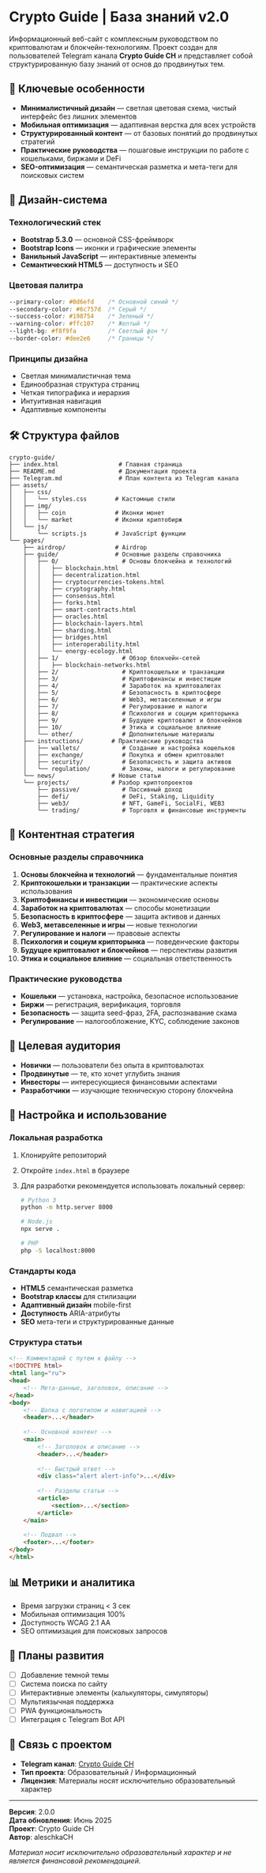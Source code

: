 # Crypto Guide | База знаний v2.0

Информационный веб-сайт с комплексным руководством по криптовалютам и блокчейн-технологиям. Проект создан для пользователей Telegram канала **Crypto Guide CH** и представляет собой структурированную базу знаний от основ до продвинутых тем.

## 📱 Ключевые особенности

- **Минималистичный дизайн** — светлая цветовая схема, чистый интерфейс без лишних элементов
- **Мобильная оптимизация** — адаптивная верстка для всех устройств
- **Структурированный контент** — от базовых понятий до продвинутых стратегий
- **Практические руководства** — пошаговые инструкции по работе с кошельками, биржами и DeFi
- **SEO-оптимизация** — семантическая разметка и мета-теги для поисковых систем

## 🎨 Дизайн-система

### Технологический стек

- **Bootstrap 5.3.0** — основной CSS-фреймворк
- **Bootstrap Icons** — иконки и графические элементы
- **Ванильный JavaScript** — интерактивные элементы
- **Семантический HTML5** — доступность и SEO

### Цветовая палитра

```css
--primary-color: #0d6efd    /* Основной синий */
--secondary-color: #6c757d  /* Серый */
--success-color: #198754    /* Зеленый */
--warning-color: #ffc107    /* Желтый */
--light-bg: #f8f9fa         /* Светлый фон */
--border-color: #dee2e6     /* Границы */
```

### Принципы дизайна

- Светлая минималистичная тема
- Единообразная структура страниц
- Четкая типографика и иерархия
- Интуитивная навигация
- Адаптивные компоненты

## 🛠️ Структура файлов

```
crypto-guide/
├── index.html                 # Главная страница
├── README.md                  # Документация проекта
├── Telegram.md                # План контента из Telegram канала
├── assets/
│   ├── css/
│   │   └── styles.css        # Кастомные стили
│   ├── img/
│   │   ├── coin              # Иконки монет
│   │   └── market            # Иконки криптобирж
│   └── js/
│       └── scripts.js        # JavaScript функции
└── pages/
    ├── airdrop/              # Airdrop
    ├── guide/                # Основные разделы справочника
    │   ├── 0/                  # Основы блокчейна и технологий
    │   │   ├── blockchain.html
    │   │   ├── decentralization.html
    │   │   ├── cryptocurrencies-tokens.html
    │   │   ├── cryptography.html
    │   │   ├── consensus.html
    │   │   ├── forks.html
    │   │   ├── smart-contracts.html
    │   │   ├── oracles.html
    │   │   ├── blockchain-layers.html
    │   │   ├── sharding.html
    │   │   ├── bridges.html
    │   │   ├── interoperability.html
    │   │   └── energy-ecology.html
    │   ├── 1/                  # Обзор блокчейн-сетей
    │   │   ├── blockchain-networks.html
    │   ├── 2/                  # Криптокошельки и транзакции
    │   ├── 3/                  # Криптофинансы и инвестиции
    │   ├── 4/                  # Заработок на криптовалютах
    │   ├── 5/                  # Безопасность в криптосфере
    │   ├── 6/                  # Web3, метавселенные и игры
    │   ├── 7/                  # Регулирование и налоги
    │   ├── 8/                  # Психология и социум крипторынка
    │   ├── 9/                  # Будущее криптовалют и блокчейнов
    │   ├── 10/                 # Этика и социальное влияние
    │   └── other/              # Дополнительные материалы
    ├── instructions/        # Практические руководства
    │   ├── wallets/            # Создание и настройка кошельков
    │   ├── exchange/           # Покупка и обмен криптовалют
    │   ├── security/           # Безопасность и защита активов
    │   └── regulation/         # Законы, налоги и регулирование
    └── news/                # Новые статьи
    └── projects/            # Разбор криптопроектов
        ├── passive/            # Пассивный доход
        ├── defi/               # DeFi, Staking, Liquidity
        ├── web3/               # NFT, GameFi, SocialFi, WEB3
        └── trading/            # Торговля и финансовые инструменты
```

## 📝 Контентная стратегия

### Основные разделы справочника

1. **Основы блокчейна и технологий** — фундаментальные понятия
2. **Криптокошельки и транзакции** — практические аспекты использования
3. **Криптофинансы и инвестиции** — экономические основы
4. **Заработок на криптовалютах** — способы монетизации
5. **Безопасность в криптосфере** — защита активов и данных
6. **Web3, метавселенные и игры** — новые технологии
7. **Регулирование и налоги** — правовые аспекты
8. **Психология и социум крипторынка** — поведенческие факторы
9. **Будущее криптовалют и блокчейнов** — перспективы развития
10. **Этика и социальное влияние** — социальная ответственность

### Практические руководства

- **Кошельки** — установка, настройка, безопасное использование
- **Биржи** — регистрация, верификация, торговля
- **Безопасность** — защита seed-фраз, 2FA, распознавание скама
- **Регулирование** — налогообложение, KYC, соблюдение законов

## 🎯 Целевая аудитория

- **Новички** — пользователи без опыта в криптовалютах
- **Продвинутые** — те, кто хочет углубить знания
- **Инвесторы** — интересующиеся финансовыми аспектами
- **Разработчики** — изучающие техническую сторону блокчейна

## 🔧 Настройка и использование

### Локальная разработка

1. Клонируйте репозиторий
2. Откройте `index.html` в браузере
3. Для разработки рекомендуется использовать локальный сервер:

   ```bash
   # Python 3
   python -m http.server 8000
   
   # Node.js
   npx serve .
   
   # PHP
   php -S localhost:8000
   ```

### Стандарты кода

- **HTML5** семантическая разметка
- **Bootstrap классы** для стилизации
- **Адаптивный дизайн** mobile-first
- **Доступность** ARIA-атрибуты
- **SEO** мета-теги и структурированные данные

### Структура статьи

```html
<!-- Комментарий с путем к файлу -->
<!DOCTYPE html>
<html lang="ru">
<head>
    <!-- Мета-данные, заголовок, описание -->
</head>
<body>
    <!-- Шапка с логотипом и навигацией -->
    <header>...</header>
    
    <!-- Основной контент -->
    <main>
        <!-- Заголовок и описание -->
        <header>...</header>
        
        <!-- Быстрый ответ -->
        <div class="alert alert-info">...</div>
        
        <!-- Разделы статьи -->
        <article>
            <section>...</section>
        </article>
    </main>
    
    <!-- Подвал -->
    <footer>...</footer>
</body>
</html>
```

## 📊 Метрики и аналитика

- Время загрузки страниц < 3 сек
- Мобильная оптимизация 100%
- Доступность WCAG 2.1 AA
- SEO оптимизация для поисковых запросов

## 🚀 Планы развития

- [ ] Добавление темной темы
- [ ] Система поиска по сайту
- [ ] Интерактивные элементы (калькуляторы, симуляторы)
- [ ] Мультиязычная поддержка
- [ ] PWA функциональность
- [ ] Интеграция с Telegram Bot API

## 📧 Связь с проектом

- **Telegram канал**: [Crypto Guide CH](https://t.me/CryptoGuideCH)
- **Тип проекта**: Образовательный / Информационный
- **Лицензия**: Материалы носят исключительно образовательный характер

---

**Версия**: 2.0.0  
**Дата обновления**: Июнь 2025  
**Проект**: Crypto Guide CH  
**Автор**: aleschkaCH

*Материал носит исключительно образовательный характер и не является финансовой рекомендацией.*
